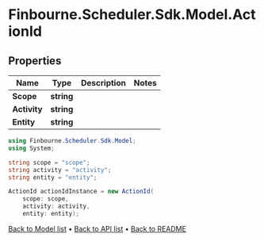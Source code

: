 # Finbourne.Scheduler.Sdk.Model.ActionId

## Properties

Name | Type | Description | Notes
------------ | ------------- | ------------- | -------------
**Scope** | **string** |  | 
**Activity** | **string** |  | 
**Entity** | **string** |  | 

```csharp
using Finbourne.Scheduler.Sdk.Model;
using System;

string scope = "scope";
string activity = "activity";
string entity = "entity";

ActionId actionIdInstance = new ActionId(
    scope: scope,
    activity: activity,
    entity: entity);
```

[Back to Model list](../README.md#documentation-for-models) &#8226; [Back to API list](../README.md#documentation-for-api-endpoints) &#8226; [Back to README](../README.md)

